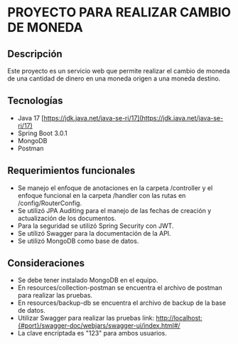 # PROYECTO PARA REALIZAR CAMBIO DE MONEDA

## Descripción
Este proyecto es un servicio web que permite realizar el cambio de moneda de una cantidad de dinero en una moneda origen a una moneda destino.

## Tecnologías
* Java 17 [https://jdk.java.net/java-se-ri/17](https://jdk.java.net/java-se-ri/17)
* Spring Boot 3.0.1
* MongoDB
* Postman

## Requerimientos funcionales
* Se manejo el enfoque de anotaciones en la carpeta /controller y el enfoque funcional en la carpeta /handler con las rutas en /config/RouterConfig.
* Se utilizó JPA Auditing para el manejo de las fechas de creación y actualización de los documentos.
* Para la seguridad se utilizó Spring Security con JWT.
* Se utilizó Swagger para la documentación de la API.
* Se utilizó MongoDB como base de datos.


## Consideraciones
* Se debe tener instalado MongoDB en el equipo.
* En resources/collection-postman se encuentra el archivo de postman para realizar las pruebas.
* En resources/backup-db se encuentra el archivo de backup de la base de datos.
* Utilizar Swagger para realizar las pruebas link: [http://localhost:{#port}/swagger-doc/webjars/swagger-ui/index.html#/](http://localhost:port/swagger-doc/webjars/swagger-ui/index.html#/)
* La clave encriptada es "123" para ambos usuarios.
